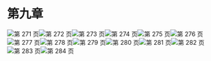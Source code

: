 # 第九章

![第 271 页](img/page_271.gif)![第 272 页](img/page_272.gif)![第 273 页](img/page_273.gif)![第 274 页](img/page_274.gif)![第 275 页](img/page_275.gif)![第 276 页](img/page_276.gif)![第 277 页](img/page_277.gif)![第 278 页](img/page_278.gif)![第 279 页](img/page_279.gif)![第 280 页](img/page_280.gif)![第 281 页](img/page_281.gif)![第 282 页](img/page_282.gif)![第 283 页](img/page_283.gif)![第 284 页](img/page_284.gif)
